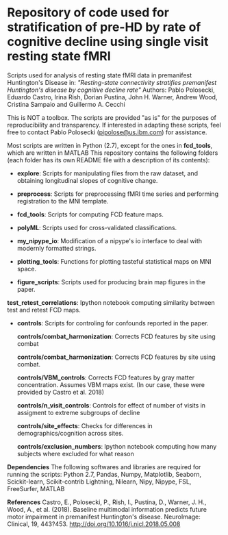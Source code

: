 # Repository of code used for stratification of pre-HD by rate of cognitive decline using single visit resting state fMRI

Scripts used for analysis of resting state fMRI data in premanifest Huntington's Disease in:
*"Resting-state connectivity stratifies premanifest Huntington's disease by cognitive decline rate"*
Authors: Pablo Polosecki, Eduardo Castro, Irina Rish, Dorian Pustina, John H. Warner, Andrew Wood, Cristina Sampaio and Guillermo A. Cecchi

This is NOT a toolbox. The scripts are provided "as is" for the purposes of reproducibility and transparency. If interested in adapting these scripts, feel free to  contact Pablo Polosecki (pipolose@us.ibm.com) for assistance.


Most scripts are written in Python (2.7), except for the ones in **fcd_tools**, which are written in MATLAB
This repository contains the following folders (each folder has its own README file with a description of its contents):

* **explore**: Scripts for manipulating files from the raw dataset, and obtaining longitudinal slopes of cognitive change.

* **preprocess**: Scripts for preprocessing fMRI time series and performing registration to the MNI template.

* **fcd_tools**: Scripts for computing FCD feature maps.

* **polyML**: Scripts used for cross-validated classifications.

* **my_nipype_io**: Modification of a nipype's io interface to deal with modernly formatted strings.

* **plotting_tools**: Functions for plotting tasteful statistical maps on MNI space.

* **figure_scripts**: Scripts used for producing brain map figures in the paper.

**test_retest_correlations**: Ipython notebook computing similarity between test and retest FCD maps.

* **controls**: Scripts for controling for confounds reported in the paper.

   **controls/combat_harmonization**: Corrects FCD features by site using combat

   **controls/combat_harmonization**: Corrects FCD features by site using combat.

   **controls/VBM_controls**: Corrects FCD features by gray matter concentration. Assumes VBM maps exist. (In our case, these were provided by Castro et al. 2018)

   **controls/n_visit_controls**: Controls for effect of number of visits in assigment to extreme subgroups of decline

   **controls/site_effects**: Checks for differences in demographics/cognition across sites.

   **controls/exclusion_numbers**: Ipython notebook computing how many subjects where excluded for what reason


**Dependencies**
The following softwares and libraries are required for running the scripts:
Python 2.7, Pandas, Numpy, Matplotlib, Seaborn, Scickit-learn, Scikit-contrib Lightning, Nilearn, Nipy, Nipype, FSL, FreeSurfer, MATLAB

**References**
Castro, E., Polosecki, P., Rish, I., Pustina, D., Warner, J. H., Wood, A., et al. (2018). Baseline multimodal information predicts future motor impairment in premanifest Huntington's disease. NeuroImage: Clinical, 19, 443?453. http://doi.org/10.1016/j.nicl.2018.05.008
